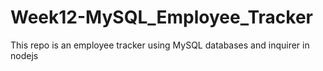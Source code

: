 # Week12-MySQL_Employee_Tracker
This repo is an employee tracker using MySQL databases and inquirer in nodejs
